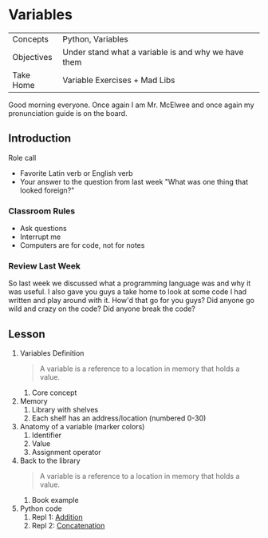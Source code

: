 # Variables

| | |
| --- | ---
| Concepts | Python, Variables
| Objectives | Under stand what a variable is and why we have them
| Take Home | Variable Exercises + Mad Libs

Good morning everyone. Once again I am Mr. McElwee and once again my pronunciation guide is on the board.

## Introduction

Role call
- Favorite Latin verb or English verb
- Your answer to the question from last week "What was one thing that looked foreign?"

### Classroom Rules
- Ask questions
- Interrupt me
- Computers are for code, not for notes

### Review Last Week

So last week we discussed what a programming language was and why it was useful. I also gave you guys a take home to look at some code I had written and play around with it. How'd that go for you guys? Did anyone go wild and crazy on the code? Did anyone break the code?

## Lesson

1. Variables Definition
    > A variable is a reference to a location in memory that holds a value.
    1. Core concept
2. Memory
    1. Library with shelves
    2. Each shelf has an address/location (numbered 0-30)
3. Anatomy of a variable (marker colors)
    1. Identifier
    2. Value
    3. Assignment operator
4. Back to the library
    > A variable is a reference to a location in memory that holds a value.
    1. Book example
5. Python code
    1. Repl 1: [Addition](https://repl.it/@Renddslow/Variables-Arithmetic)
    2. Repl 2: [Concatenation](https://repl.it/@Renddslow/String-Concatenation)
    
